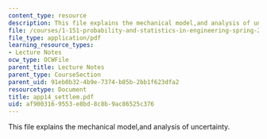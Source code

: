 ```yaml
---
content_type: resource
description: This file explains the mechanical model,and analysis of uncertainty.
file: /courses/1-151-probability-and-statistics-in-engineering-spring-2005/af9003169553e8bd8c8b9ac86525c376_app14_settlem.pdf
file_type: application/pdf
learning_resource_types:
- Lecture Notes
ocw_type: OCWFile
parent_title: Lecture Notes
parent_type: CourseSection
parent_uid: 91eb0b32-4b9e-7374-b85b-2bb1f623dfa2
resourcetype: Document
title: app14_settlem.pdf
uid: af900316-9553-e8bd-8c8b-9ac86525c376
---
```

This file explains the mechanical model,and analysis of uncertainty.

